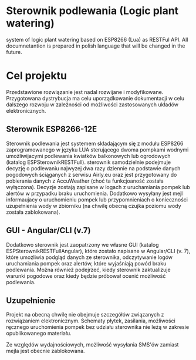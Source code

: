 # Sterownik podlewania (Logic plant watering)
system of logic plant watering based on ESP8266 (Lua) as RESTFul API. All documnetantion is prepared in polish language that will be changed in the future.

# Cel projektu
Przedstawione rozwiązanie jest nadal rozwijane i modyfikowane. Przygotowana dystrybucja ma celu uporządkowanie dokumentacji w celu dalszego rozwoju w zależności od możliwości zastosowanych układów elektronicznych.

## Sterownik ESP8266-12E
Sterownik podlewania jest systemem składającym się z modułu ESP8266 zaprogramowanego w języku LUA sterującego dwoma pompkami wodnymi umożliwijacymi podlewania kwiatków balkonowych lub ogrodowych (katalog ESPSterownikRESTFull). sterownik samodzielnie podejmuje decyzję o podlewaniu najwyzej dwa razy dziennie na podstawie danych pogodowych ściąganych z serwisu Airly.eu oraz jest przygotowany do pobierania danych z AccuWeather (choć ta funkcjoaność została wyłączona). Decyzje zostają zapisane w logach z uruchamiania pompek lub alertów w przypadku braku uruchomienia. Dodatkowo wysyłany jest mejl informaujacy o uruchomieniu pompek lub przypomnieniach o konieczności uzupełnienia wody w zbiorniku (na chwilę obecną czujka poziomu wody została zablokowana).

## GUI - Angular/CLI (v.7)
Dodatkowo sterownik jest zaopatrzony we własne GUI (katalog ESPSterownikRESTFullAngular), które zostało napisane w Angular/CLI (v. 7), które umożliwia podgląd danych ze sterownika, odczytywanie logów uruchamiania pompek oraz alertów, które wyjaśniają powód braku podlewania.
Można również podejrzeć, kiedy sterownik zaktualizuje warunki pogodowe oraz kiedy będzie próbował ocenić możliwość podlewania.

## Uzupełnienie
Projekt na obecną chwilę nie obejmuje szczegółów związanych z rozwiązaniem elektronicznym. Schematy płytek, zasilania, możliwości ręcznego uruchomienia pompek bez udziału sterownika nie leżą w zakresie opublikowanego materiału.

Ze względów wydajnościowych, możliwość wysyłania SMS'ów zamiast mejla jest obecnie zablokowana.
